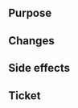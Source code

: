 <!-- Title naming convention: 

     [ticket][target branch] Title

     - For develop use 'Feature' (e.g., [SHARE-1234][Feature] Example PR Title)
     - For master use 'Hotfix' (e.g., [SHARE-1234][Hotfix] Example PR Title)
     - For a release use the release tag (e.g., [SHARE-1234][X.Y.Z] Example PR Title) -->

<!-- Before submit your Pull Request, make sure you picked
     the right branch:

     - For hotfixes, select "master" as the target branch
     - For new features, select "develop" as the target branch
     - For release feature fixes, select the relevant release branch (release/X.Y.Z) as the target branch -->

## Purpose

<!-- Describe the purpose of your changes -->

## Changes

<!-- Briefly describe or list your changes, screenshots if applicable   -->

## Side effects

<!--Any possible side effects? -->


## Ticket

<!-- Link to JIRA ticket, if applicable e.g. https://openscience.atlassian.net/browse/SHARE-1234 -->
